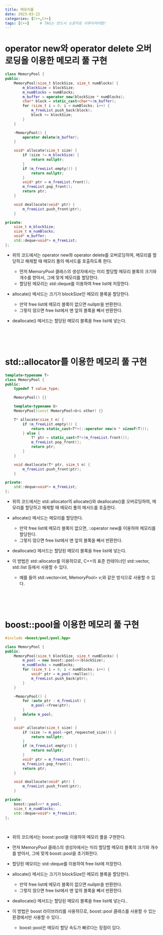 ```yaml
---
title: 메모리풀
date: 2023-03-22
categories: [C++,C++]
tags: [C++]		# TAG는 반드시 소문자로 이루어져야함!
---
```



operator new와 operator delete 오버로딩을 이용한 메모리 풀 구현
============

```c++
class MemoryPool {
public:
    MemoryPool(size_t blockSize, size_t numBlocks) {
        m_blockSize = blockSize;
        m_numBlocks = numBlocks;
        m_buffer = operator new(blockSize * numBlocks);
        char* block = static_cast<char*>(m_buffer);
        for (size_t i = 0; i < numBlocks; i++) {
            m_freeList.push_back(block);
            block += blockSize;
        }
    }

    ~MemoryPool() {
        operator delete(m_buffer);
    }

    void* allocate(size_t size) {
        if (size != m_blockSize) {
            return nullptr;
        }
        if (m_freeList.empty()) {
            return nullptr;
        }
        void* ptr = m_freeList.front();
        m_freeList.pop_front();
        return ptr;
    }

    void deallocate(void* ptr) {
        m_freeList.push_front(ptr);
    }

private:
    size_t m_blockSize;
    size_t m_numBlocks;
    void* m_buffer;
    std::deque<void*> m_freeList;
};
```


* 위의 코드에서는 operator new와 operator delete를 오버로딩하여, 메모리를 할당하고 해제할 때 메모리 풀의 메서드를 호출하도록 한다.
  * 먼저 MemoryPool 클래스의 생성자에서는 미리 할당할 메모리 블록의 크기와 개수를 받아서, 그에 맞게 메모리를 할당한다.
  * 할당된 메모리는 std::deque를 이용하여 free list에 저장한다.

* allocate() 메서드는 크기가 blockSize인 메모리 블록을 할당한다.
  * 만약 free list에 메모리 블록이 없으면 nullptr을 반환한다.
  * 그렇지 않으면 free list에서 맨 앞의 블록을 빼서 반환한다.

* deallocate() 메서드는 할당된 메모리 블록을 free list에 넣는다.

<br><br><br>

std::allocator를 이용한 메모리 풀 구현
=================================

```c++
template<typename T>
class MemoryPool {
public:
    typedef T value_type;

    MemoryPool() {}

    template<typename U>
    MemoryPool(const MemoryPool<U>& other) {}

    T* allocate(size_t n) {
        if (m_freeList.empty()) {
            return static_cast<T*>(::operator new(n * sizeof(T)));
        } else {
            T* ptr = static_cast<T*>(m_freeList.front());
            m_freeList.pop_front();
            return ptr;
        }
    }

    void deallocate(T* ptr, size_t n) {
        m_freeList.push_front(ptr);
    }

private:
    std::deque<void*> m_freeList;
};
```

* 위의 코드에서는 std::allocator의 allocate()와 deallocate()를 오버로딩하여, 메모리를 할당하고 해제할 때 메모리 풀의 메서드를 호출한다.

* allocate() 메서드는 메모리를 할당한다.
  * 만약 free list에 메모리 블록이 없으면, ::operator new를 이용하여 메모리를 할당한다.
  * 그렇지 않으면 free list에서 맨 앞의 블록을 빼서 반환한다.

* deallocate() 메서드는 할당된 메모리 블록을 free list에 넣는다.

* 이 방법은 std::allocator를 이용하므로, C++의 표준 컨테이너인 std::vector, std::list 등에서 사용할 수 있다.
  * 예를 들어 std::vector\<int, MemoryPool<int>\> v;와 같은 방식으로 사용할 수 있다.

<br><br><br>

boost::pool을 이용한 메모리 풀 구현
===========================

```C++
#include <boost/pool/pool.hpp>

class MemoryPool {
public:
    MemoryPool(size_t blockSize, size_t numBlocks) {
        m_pool = new boost::pool<>(blockSize);
        m_numBlocks = numBlocks;
        for (size_t i = 0; i < numBlocks; i++) {
            void* ptr = m_pool->malloc();
            m_freeList.push_back(ptr);
        }
    }

    ~MemoryPool() {
        for (auto ptr : m_freeList) {
            m_pool->free(ptr);
        }
        delete m_pool;
    }

    void* allocate(size_t size) {
        if (size != m_pool->get_requested_size()) {
            return nullptr;
        }
        if (m_freeList.empty()) {
            return nullptr;
        }
        void* ptr = m_freeList.front();
        m_freeList.pop_front();
        return ptr;
    }

    void deallocate(void* ptr) {
        m_freeList.push_front(ptr);
    }

private:
    boost::pool<>* m_pool;
    size_t m_numBlocks;
    std::deque<void*> m_freeList;
};
```
<br>

* 위의 코드에서는 boost::pool을 이용하여 메모리 풀을 구현한다.
* 먼저 MemoryPool 클래스의 생성자에서는 미리 할당할 메모리 블록의 크기와 개수를 받아서, 그에 맞게 boost::pool을 초기화한다.
* 할당된 메모리는 std::deque를 이용하여 free list에 저장한다.

* allocate() 메서드는 크기가 blockSize인 메모리 블록을 할당한다.
  * 만약 free list에 메모리 블록이 없으면 nullptr을 반환한다.
  * 그렇지 않으면 free list에서 맨 앞의 블록을 빼서 반환한다.

* deallocate() 메서드는 할당된 메모리 블록을 free list에 넣는다..

* 이 방법은 boost 라이브러리를 사용하므로, boost::pool 클래스를 사용할 수 있는 환경에서만 사용할 수 있다..
  * boost::pool은 메모리 할당 속도가 빠르다는 장점이 있다.